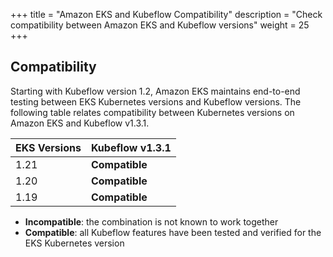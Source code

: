 +++
title = "Amazon EKS and Kubeflow Compatibility"
description = "Check compatibility between Amazon EKS and Kubeflow versions"
weight = 25
+++

## Compatibility

Starting with Kubeflow version 1.2, Amazon EKS maintains end-to-end testing between EKS Kubernetes versions and Kubeflow versions. The following table relates compatibility between Kubernetes versions on Amazon EKS and Kubeflow v1.3.1.

<div class="table-responsive">
  <table class="table table-bordered">
    <thead class="thead-light">
      <tr>
        <th>EKS Versions</th>
        <th>Kubeflow v1.3.1</th>
      </tr>
    </thead>
    <tbody>
      <tr>
        <td>1.21</td>
        <td><b>Compatible</b></td>
      </tr>
      <tr>
        <td>1.20</td>
        <td><b>Compatible</b></td>
      </tr>
      <tr>
        <td>1.19</td>
        <td><b>Compatible</b></td>
      </tr>
    </tbody>
  </table>
</div>

- **Incompatible**: the combination is not known to work together
- **Compatible**: all Kubeflow features have been tested and verified for the EKS Kubernetes version